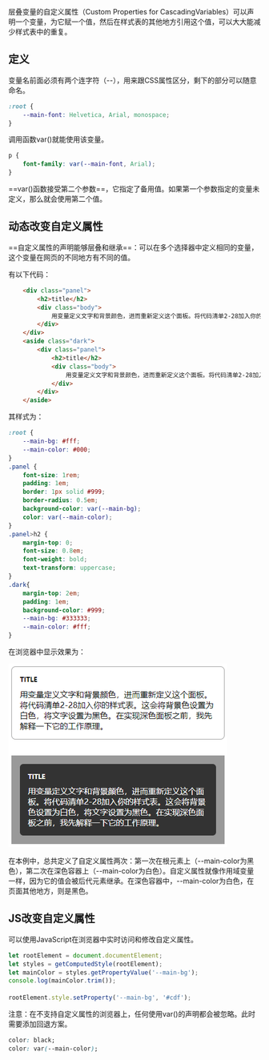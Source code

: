 层叠变量的自定义属性（Custom Properties for CascadingVariables）可以声明一个变量，为它赋一个值，然后在样式表的其他地方引用这个值，可以大大能减少样式表中的重复。

## 定义

变量名前面必须有两个连字符（--），用来跟CSS属性区分，剩下的部分可以随意命名。

```css
:root {
    --main-font: Helvetica, Arial, monospace;
}
```

调用函数var()就能使用该变量。

```css
p {
    font-family: var(--main-font, Arial);
}
```

==var()函数接受第二个参数==，它指定了备用值。如果第一个参数指定的变量未定义，那么就会使用第二个值。

## 动态改变自定义属性

==自定义属性的声明能够层叠和继承==：可以在多个选择器中定义相同的变量，这个变量在网页的不同地方有不同的值。

有以下代码：

```html
    <div class="panel">
        <h2>title</h2>
        <div class="body">
            用变量定义文字和背景颜色，进而重新定义这个面板。将代码清单2-28加入你的样式表。这会将背景色设置为白色，将文字设置为黑色。在实现深色面板之前，我先解释一下它的工作原理。
        </div>
    </div>
    <aside class="dark">
        <div class="panel">
            <h2>title</h2>
            <div class="body">
                用变量定义文字和背景颜色，进而重新定义这个面板。将代码清单2-28加入你的样式表。这会将背景色设置为白色，将文字设置为黑色。在实现深色面板之前，我先解释一下它的工作原理。
            </div>
        </div>
    </aside>
```

其样式为：

```css
:root {
    --main-bg: #fff;
    --main-color: #000;
}
.panel {
    font-size: 1rem;
    padding: 1em;
    border: 1px solid #999;
    border-radius: 0.5em;
    background-color: var(--main-bg);
    color: var(--main-color);
}
.panel>h2 {
    margin-top: 0;
    font-size: 0.8em;
    font-weight: bold;
    text-transform: uppercase;
}
.dark{
    margin-top: 2em;
    padding: 1em;
    background-color: #999;
    --main-bg: #333333;
    --main-color: #fff;
}
```

在浏览器中显示效果为：

![css变量的作用域](images/css-variables-inherit.png)

在本例中，总共定义了自定义属性两次：第一次在根元素上（--main-color为黑色），第二次在深色容器上（--main-color为白色）。自定义属性就像作用域变量一样，因为它的值会被后代元素继承。在深色容器中，--main-color为白色，在页面其他地方，则是黑色。

## JS改变自定义属性

可以使用JavaScript在浏览器中实时访问和修改自定义属性。

```javascript
let rootElement = document.documentElement;
let styles = getComputedStyle(rootElement);
let mainColor = styles.getPropertyValue('--main-bg');
console.log(mainColor.trim());

rootElement.style.setProperty('--main-bg', '#cdf');
```



注意：在不支持自定义属性的浏览器上，任何使用var()的声明都会被忽略。此时需要添加回退方案。

```css
color: black;
color: var(--main-color);
```

